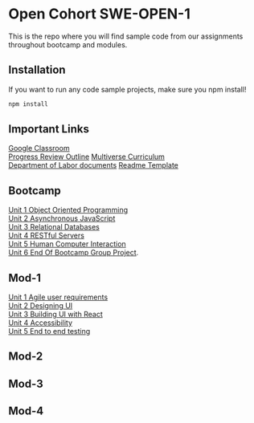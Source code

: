 # Open Cohort SWE-OPEN-1

This is the repo where you will find sample code from our assignments throughout bootcamp and modules.

## Installation

If you want to run any code sample projects, make sure you npm install!

```bash
npm install
```

## Important Links
[Google Classroom](https://classroom.google.com/u/0/c/Mzc3MTExOTI4NjYy)  
[Progress Review Outline](https://docs.google.com/document/d/1PvL5uCRKBm_zrX_MtpwAqmJApt4LqNy-jlDd7RWxyLc/edit?usp=sharing)
[Multiverse Curriculum](https://docs.google.com/document/d/1Is4RZT-r67YMA8vDy5b4_Jxrjscslg27QOcMzI4nsPY/edit?usp=sharing)   
[Department of Labor documents](https://docs.google.com/spreadsheets/d/1irpDiHfRXeVrgMLbRQVY54EV0F6dFMAoOopwlaWKH-Y/edit?usp=sharing)
[Readme Template](https://github.com/MultiverseLearningProducts/Open-Cohort-2021/blob/main/code-samples/Mod_1/code-samples/example_readme.md)

## Bootcamp

[Unit 1 Object Oriented Programming](https://github.com/MultiverseLearningProducts/Open-Cohort-2021/tree/main/code-samples/Bootcamp/week_1)  
[Unit 2 Asynchronous JavaScript](https://github.com/MultiverseLearningProducts/Open-Cohort-2021/tree/main/code-samples/Bootcamp/week_2/Async_Promises_JS)  
[Unit 3 Relational Databases](https://github.com/MultiverseLearningProducts/Open-Cohort-2021/tree/main/code-samples/Bootcamp/week_3)  
[Unit 4 RESTful Servers](https://github.com/MultiverseLearningProducts/Open-Cohort-2021/tree/main/code-samples/Bootcamp/week_3)   
[Unit 5 Human Computer Interaction](https://github.com/MultiverseLearningProducts/Open-Cohort-2021/tree/main/code-samples/Bootcamp/week_4)   
[Unit 6 End Of Bootcamp Group Project](). 

## Mod-1
[Unit 1 Agile user requirements](https://classroom.google.com/c/Mzc3MTExOTI4NjYy/a/NDIxMzY0NDQ5NTg2/details)  
[Unit 2 Designing UI](https://classroom.google.com/c/Mzc3MTExOTI4NjYy/a/NDQ4Njg3NzQ1Njg4/details)  
[Unit 3 Building UI with React](https://classroom.google.com/c/Mzc3MTExOTI4NjYy/a/NDU1NzA1NjUxMTEx/details)  
[Unit 4 Accessibility](https://classroom.google.com/c/Mzc3MTExOTI4NjYy/a/NDYyMjEyMjg2NjY5/details)  
[Unit 5 End to end testing](https://classroom.google.com/c/Mzc3MTExOTI4NjYy/a/MjI4MTA4NDE4NjY3/details)  

## Mod-2

## Mod-3

## Mod-4